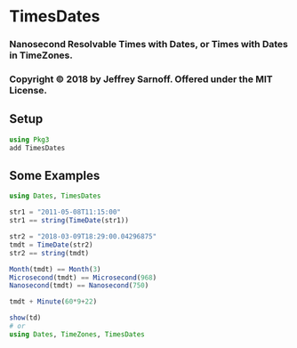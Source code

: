 # TimesDates
### Nanosecond Resolvable Times with Dates, or Times with Dates in TimeZones.
### Copyright &copy; 2018 by Jeffrey Sarnoff.  Offered under the MIT License.

## Setup
```julia
using Pkg3
add TimesDates
```

## Some Examples
```julia
using Dates, TimesDates

str1 = "2011-05-08T11:15:00"
str1 == string(TimeDate(str1))

str2 = "2018-03-09T18:29:00.04296875"
tmdt = TimeDate(str2)
str2 == string(tmdt)

Month(tmdt) == Month(3)
Microsecond(tmdt) == Microsecond(968)
Nanosecond(tmdt) == Nanosecond(750)

tmdt + Minute(60*9+22)

show(td)
# or
using Dates, TimeZones, TimesDates



